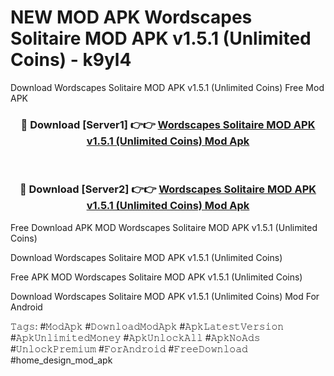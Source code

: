 # NEW MOD APK Wordscapes Solitaire MOD APK v1.5.1 (Unlimited Coins) - k9yl4
Download Wordscapes Solitaire MOD APK v1.5.1 (Unlimited Coins) Free Mod APK

<div align="center">
<h3>🔴 Download [Server1] 👉👉 <a href="https://apk-comot.site?title=Wordscapes_Solitaire_MOD_APK_v1.5.1_(Unlimited_Coins)">Wordscapes Solitaire MOD APK v1.5.1 (Unlimited Coins) Mod Apk</a></h3><br>

<h3>🔴 Download [Server2] 👉👉 <a href="https://apk-comot.site?title=Wordscapes_Solitaire_MOD_APK_v1.5.1_(Unlimited_Coins)">Wordscapes Solitaire MOD APK v1.5.1 (Unlimited Coins) Mod Apk</a></h3>
</div>


Free Download APK MOD Wordscapes Solitaire MOD APK v1.5.1 (Unlimited Coins)

Download Wordscapes Solitaire MOD APK v1.5.1 (Unlimited Coins) 

Free APK MOD Wordscapes Solitaire MOD APK v1.5.1 (Unlimited Coins) 

Download Wordscapes Solitaire MOD APK v1.5.1 (Unlimited Coins) Mod For Android

𝚃𝚊𝚐𝚜: #𝙼𝚘𝚍𝙰𝚙𝚔 #𝙳𝚘𝚠𝚗𝚕𝚘𝚊𝚍𝙼𝚘𝚍𝙰𝚙𝚔 #𝙰𝚙𝚔𝙻𝚊𝚝𝚎𝚜𝚝𝚅𝚎𝚛𝚜𝚒𝚘𝚗 #𝙰𝚙𝚔𝚄𝚗𝚕𝚒𝚖𝚒𝚝𝚎𝚍𝙼𝚘𝚗𝚎𝚢 #𝙰𝚙𝚔𝚄𝚗𝚕𝚘𝚌𝚔𝙰𝚕𝚕 #𝙰𝚙𝚔𝙽𝚘𝙰𝚍𝚜 #𝚄𝚗𝚕𝚘𝚌𝚔𝙿𝚛𝚎𝚖𝚒𝚞𝚖 #𝙵𝚘𝚛𝙰𝚗𝚍𝚛𝚘𝚒𝚍 #𝙵𝚛𝚎𝚎𝙳𝚘𝚠𝚗𝚕𝚘𝚊𝚍 #home_design_mod_apk